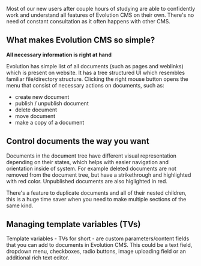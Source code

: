 Most of our new users after couple hours of studying are able to confidently work and understand all features of Evolution CMS on their own. There's no need of constant consultation as it often happens with other CMS.

## What makes Evolution CMS so simple? ##

**All necessary information is right at hand**

Evolution has simple list of all documents (such as pages and weblinks) which is present on website. It has a tree structured UI which resembles familiar file/directory structure. Clicking the right mouse button opens the menu that consist of necessary actions on documents, such as:

- create new document
- publish / unpublish document
- delete document
- move document
- make a copy of a document

## Control documents the way you want ##

Documents in the document tree have different visual representation depending on their states, which helps with easier navigation and orientation inside of system. For example deleted documents are not removed from the document tree, but have a strikethrough and highlighted with red color. Unpublished documents are also higlighted in red.

There's a feature to duplicate documents and all of their nested children, this is a huge time saver when you need to make multiple sections of the same kind.

## Managing template variables (TVs) ##

Template variables - TVs for short - are custom parameters/content fields that you can add to documents in Evolution CMS. This could be a text field, dropdown menu, checkboxes, radio buttons, image uploading field or an additional rich text editor.
